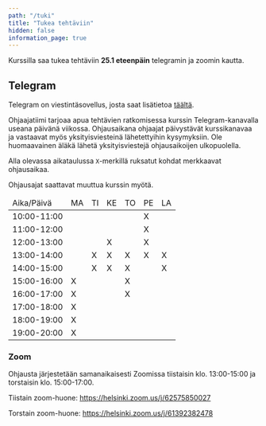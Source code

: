```yaml
---
path: "/tuki"
title: "Tukea tehtäviin"
hidden: false
information_page: true
---
```


Kurssilla saa tukea tehtäviin **25.1 eteenpäin** telegramin ja zoomin kautta.

## Telegram

Telegram on viestintäsovellus, josta saat lisätietoa [täältä](https://telegram.org/).

Ohjaajatiimi tarjoaa apua tehtävien ratkomisessa kurssin Telegram-kanavalla useana päivänä viikossa. Ohjausaikana ohjaajat päivystävät kurssikanavaa ja vastaavat myös yksityisviesteinä lähetettyihin kysymyksiin. Ole huomaavainen äläkä lähetä yksityisviestejä ohjausaikoijen ulkopuolella.

Alla olevassa aikataulussa `X`-merkillä ruksatut kohdat merkkaavat ohjausaikaa.

<notice>Ohjausajat saattavat muuttua kurssin myötä.</notice>

<table>
  <thead>
    <tr>
      <td>Aika/Päivä</td>
      <td>MA</td>
      <td>TI</td>
      <td>KE</td>
      <td>TO</td>
      <td>PE</td>
      <td>LA</td>
    </tr>
  </th>
  <tbody>
    <tr>
      <td>10:00-11:00</td>
      <td></td>
      <td></td>
      <td></td>
      <td></td>
      <td>X</td>
      <td></td>
    </tr>
    <tr>
      <td>11:00-12:00</td>
      <td></td>
      <td></td>
      <td></td>
      <td></td>
      <td>X</td>
      <td></td>
    </tr>
    <tr>
      <td>12:00-13:00</td>
      <td></td>
      <td></td>
      <td>X</td>
      <td></td>
      <td>X</td>
      <td></td>
    </tr>
    <tr>
      <td>13:00-14:00</td>
      <td></td>
      <td>X</td>
      <td>X</td>
      <td>X</td>
      <td>X</td>
      <td>X</td>
    </tr>
    <tr>
      <td>14:00-15:00</td>
      <td></td>
      <td>X</td>
      <td>X</td>
      <td>X</td>
      <td></td>
      <td>X</td>
    </tr>
    <tr>
      <td>15:00-16:00</td>
      <td>X</td>
      <td></td>
      <td></td>
      <td>X</td>
      <td></td>
      <td></td>
    </tr>
    <tr>
      <td>16:00-17:00</td>
      <td>X</td>
      <td></td>
      <td></td>
      <td>X</td>
      <td></td>
      <td></td>
    </tr>
    <tr>
      <td>17:00-18:00</td>
      <td>X</td>
      <td></td>
      <td></td>
      <td></td>
      <td></td>
      <td></td>
    </tr>
    <tr>
      <td>18:00-19:00</td>
      <td>X</td>
      <td></td>
      <td></td>
      <td></td>
      <td></td>
      <td></td>
    </tr>
    <tr>
      <td>19:00-20:00</td>
      <td>X</td>
      <td></td>
      <td></td>
      <td></td>
      <td></td>
      <td></td>
    </tr>
  </tbody>
</table>


### Zoom

Ohjausta järjestetään samanaikaisesti Zoomissa tiistaisin klo. 13:00-15:00 ja torstaisin klo. 15:00-17:00.

Tiistain zoom-huone: https://helsinki.zoom.us/j/62575850027

Torstain zoom-huone: https://helsinki.zoom.us/j/61392382478
